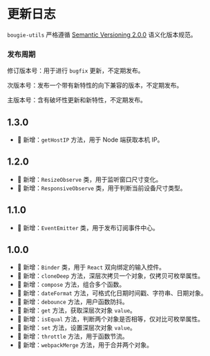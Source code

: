 # 更新日志

`bougie-utils` 严格遵循 [Semantic Versioning 2.0.0](https://semver.org/lang/zh-CN/) 语义化版本规范。

### 发布周期

修订版本号：用于进行 `bugfix` 更新，不定期发布。

次版本号：发布一个带有新特性的向下兼容的版本，不定期发布。

主版本号：含有破坏性更新和新特性，不定期发布。

## 1.3.0

- 💄 新增：`getHostIP` 方法，用于 Node 端获取本机 IP。

## 1.2.0

- 💄 新增：`ResizeObserve` 类，用于监听窗口尺寸变化。
- 💄 新增：`ResponsiveObserve` 类，用于判断当前设备尺寸类型。

## 1.1.0

- 💄 新增：`EventEmitter` 类，用于发布订阅事件中心。

## 1.0.0

- 💄 新增：`Binder` 类，用于 `React` 双向绑定的输入控件。
- 💄 新增：`cloneDeep` 方法，深层次拷贝一个对象，仅拷贝可枚举属性。
- 💄 新增：`compose` 方法，组合多个函数。
- 💄 新增：`dateFormat` 方法，可格式化日期时间戳、字符串、日期对象。
- 💄 新增：`debounce` 方法，用户函数防抖。
- 💄 新增：`get` 方法，获取深层次对象 `value`。
- 💄 新增：`isEqual` 方法，判断两个对象是否相等，仅对比可枚举属性。
- 💄 新增：`set` 方法，设置深层次对象 `value`。
- 💄 新增：`throttle` 方法，用于函数节流。
- 💄 新增：`webpackMerge` 方法，用于合并两个对象。
